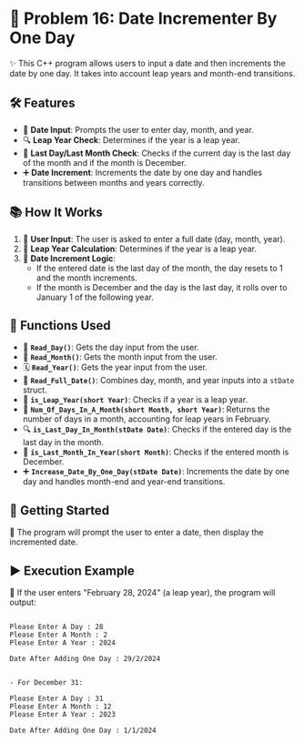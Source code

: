 # 📅 Problem 16: Date Incrementer By One Day

✨ This C++ program allows users to input a date and then increments the date by one day. It takes into account leap years and month-end transitions.

## 🛠️ Features
- 📅 **Date Input**: Prompts the user to enter day, month, and year.
- 🔍 **Leap Year Check**: Determines if the year is a leap year.
- 📆 **Last Day/Last Month Check**: Checks if the current day is the last day of the month and if the month is December.
- ➕ **Date Increment**: Increments the date by one day and handles transitions between months and years correctly.

## 📚 How It Works
1. 👤 **User Input**: The user is asked to enter a full date (day, month, year).
2. 📅 **Leap Year Calculation**: Determines if the year is a leap year.
3. 🔄 **Date Increment Logic**:
   - If the entered date is the last day of the month, the day resets to 1 and the month increments.
   - If the month is December and the day is the last day, it rolls over to January 1 of the following year.

## 🔧 Functions Used
- 📅 **`Read_Day()`**: Gets the day input from the user.
- 📆 **`Read_Month()`**: Gets the month input from the user.
- 🗓️ **`Read_Year()`**: Gets the year input from the user.
- 📅 **`Read_Full_Date()`**: Combines day, month, and year inputs into a `stDate` struct.
- 🔄 **`is_Leap_Year(short Year)`**: Checks if a year is a leap year.
- 🔢 **`Num_Of_Days_In_A_Month(short Month, short Year)`**: Returns the number of days in a month, accounting for leap years in February.
- 🔍 **`is_Last_Day_In_Month(stDate Date)`**: Checks if the entered day is the last day in the month.
- 📅 **`is_Last_Month_In_Year(short Month)`**: Checks if the entered month is December.
- ➕ **`Increase_Date_By_One_Day(stDate Date)`**: Increments the date by one day and handles month-end and year-end transitions.

## 🚀 Getting Started

📅 The program will prompt the user to enter a date, then display the incremented date.

## ▶️ Execution Example
🎯 If the user enters "February 28, 2024" (a leap year), the program will output:
```plaintext

Please Enter A Day : 28
Please Enter A Month : 2
Please Enter A Year : 2024

Date After Adding One Day : 29/2/2024


- For December 31:

Please Enter A Day : 31
Please Enter A Month : 12
Please Enter A Year : 2023

Date After Adding One Day : 1/1/2024


